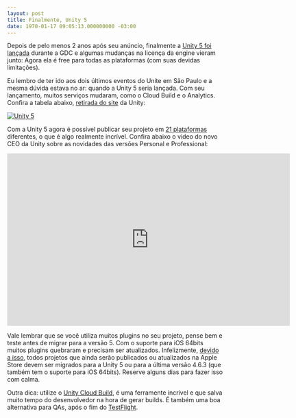 ```yaml
---
layout: post
title: Finalmente, Unity 5
date: 1970-01-17 09:05:13.000000000 -03:00
---
```


Depois de pelo menos 2 anos após seu anúncio, finalmente a [Unity 5 foi lançada](http://blogs.unity3d.com/2015/03/03/unity-5-launch/ "Unity 5") durante a GDC e algumas mudanças na licença da engine vieram junto: Agora ela é free para todas as plataformas (com suas devidas limitações).

Eu lembro de ter ido aos dois últimos eventos do Unite em São Paulo e a mesma dúvida estava no ar: quando a Unity 5 seria lançada. Com seu lançamento, muitos serviços mudaram, como o Cloud Build e o Analytics. Confira a tabela abaixo, [retirada do site](http://unity3d.com/get-unity "Unity") da Unity:

[![Unity 5](../content/images/2015/03/unitytable-1024x741.jpg)](../content/images/2015/03/unitytable.jpg)

Com a Unity 5 agora é possível publicar seu projeto em [21 plataformas](http://unity3d.com/unity/multiplatform "Plataformas") diferentes, o que é algo realmente incrível. Confira abaixo o video do novo CEO da Unity sobre as novidades das versões Personal e Professional:

<span class="embed-youtube" style="text-align:center; display: block;"><iframe allowfullscreen="true" class="youtube-player" frameborder="0" height="402" src="http://www.youtube.com/embed/WAM_uWTg3pk?version=3&rel=1&fs=1&autohide=2&showsearch=0&showinfo=1&iv_load_policy=1&wmode=transparent" type="text/html" width="660"></iframe></span>

Vale lembrar que se você utiliza muitos plugins no seu projeto, pense bem e teste antes de migrar para a versão 5. Com o suporte para iOS 64bits muitos plugins quebraram e precisam ser atualizados. Infelizmente, [devido a isso](https://developer.apple.com/news/?id=10202014a "iOS 64bits"), todos projetos que ainda serão publicados ou atualizados na Apple Store devem ser migrados para a Unity 5 ou para a última versão 4.6.3 (que também tem o suporte para iOS 64bits). Reserve alguns dias para fazer isso com calma.

Outra dica: utilize o [Unity Cloud Build](https://build.cloud.unity3d.com "Cloud"), é uma ferramente incrível e que salva muito tempo do desenvolvedor na hora de gerar builds. É também uma boa alternativa para QAs, após o fim do [TestFlight](https://developer.apple.com/testflight/update/ "TestFlight").

 


